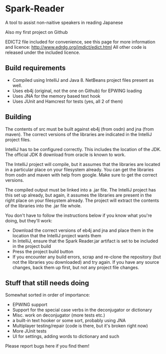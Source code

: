 # Spark-Reader
A tool to assist non-naitive speakers in reading Japanese

Also my first project on Github

EDICT2 file included for convenience, see this page for more information and licence: http://www.edrdg.org/jmdict/edict.html  All other code is released under the included licence.

## Build requirements
- Compiled using IntelliJ and Java 8. NetBeans project files present as well.
- Uses eb4j (original, not the one on Github) for EPWING loading
- Uses JNA for the memory based text hook  
- Uses JUnit and Hamcrest for tests (yes, all 2 of them)

## Building

The contents of src must be built against eb4j (from osdn) and jna (from maven).
The correct versions of the libraries are indicated in the IntelliJ project files.

IntelliJ has to be configured correctly. This includes the location of the JDK. The official JDK 8 download from oracle is known to work. 

The IntelliJ project will compile, but it assumes that the libraries are located in a particular place on your filesystem already.
You can get the libraries from osdn and maven with help from google. Make sure to get the correct versions. 

The compiled output must be linked into a .jar file. The IntelliJ project has this set up already, but again, it assumes the libraries are present in the right place on your filesystem already. The project will extract the contents of the libraries into the .jar file whole.

You don't have to follow the instructions below if you know what you're doing, but they'll work:

- Download the correct versions of eb4j and jna and place them in the location that the IntelliJ project wants them
- In IntelliJ, ensure that the Spark Reader.jar artifact is set to be included in the project build
- Press the project build button
- If you encounter any build errors, scrap and re-clone the repository (but not the libraries you downloaded) and try again. If you have any source changes, back them up first, but not any project file changes. 

## Stuff that still needs doing
Somewhat sorted in order of importance:

- EPWING support
- Support for the special case verbs in the deconjugator or dictionary
- Misc. work on deconjugator (more tests etc.)
- a built-in text hooker or some sort, probably using JNA
- Multiplayer testing/repair (code is there, but it's broken right now)
- More JUnit tests
- UI for settings, adding words to dictionary and such

Please report bugs here if you find them!